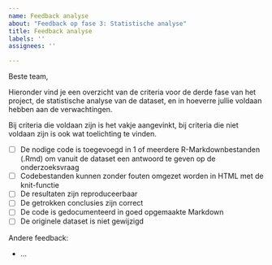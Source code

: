 ```yaml
---
name: Feedback analyse
about: "Feedback op fase 3: Statistische analyse"
title: Feedback analyse
labels: ''
assignees: ''

---
```


Beste team,

Hieronder vind je een overzicht van de criteria voor de derde fase van het project, de statistische analyse van de dataset, en in hoeverre jullie voldaan hebben aan de verwachtingen.

Bij criteria die voldaan zijn is het vakje aangevinkt, bij criteria die niet voldaan zijn is ook wat toelichting te vinden.

- [ ] De nodige code is toegevoegd in 1 of meerdere R-Markdownbestanden (.Rmd) om vanuit de dataset een antwoord te geven op de onderzoeksvraag
- [ ] Codebestanden kunnen zonder fouten omgezet worden in HTML met de knit-functie
- [ ] De resultaten zijn reproduceerbaar
- [ ] De getrokken conclusies zijn correct
- [ ] De code is gedocumenteerd in goed opgemaakte Markdown
- [ ] De originele dataset is niet gewijzigd

Andere feedback:

- ...
